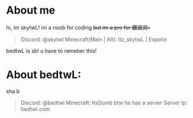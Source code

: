 # About me
hi, im skytwL!
im a noob for coding
~~but im a pro for 鑽漏洞💀~~
> Discord: @skytwl
> Minecraft(Main | Alt): Itz_skytwL | Expolor

bedtwL is sb!
u have to remeber this!

# About bedtwL:

sha b

> Discord: @bedtwl
> Minecraft: ItsDumb
btw he has a server
> Server Ip: bedtwl.com


<!---
skytwL/skytwL is a ✨ special ✨ repository because its `README.md` (this file) appears on your GitHub profile.
You can click the Preview link to take a look at your changes.
--->
